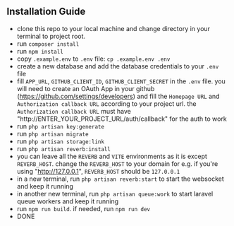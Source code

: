 ## Installation Guide

- clone this repo to your local machine and change directory in your terminal to project root.
- run `composer install`
- run `npm install`
- copy `.example.env` to `.env` file: `cp .example.env .env`
- create a new database and add the database credentials to your `.env` file
- fill `APP_URL`, `GITHUB_CLIENT_ID`, `GITHUB_CLIENT_SECRET` in the `.env` file. you will need to create an OAuth App in your github (https://github.com/settings/developers) and fill the `Homepage URL` and `Authorization callback URL` according to your project url. the `Authorization callback URL` must have "http://ENTER_YOUR_PROJECT_URL/auth/callback" for the auth to work
- run `php artisan key:generate`
- run `php artisan migrate`
- run `php artisan storage:link`
- run `php artisan reverb:install`
- you can leave all the `REVERB` and `VITE` environments as it is except `REVERB_HOST`. change the `REVERB_HOST` to your domain for e.g. if you're using "http://127.0.0.1", `REVERB_HOST` should be `127.0.0.1`
- in a new terminal, run `php artisan reverb:start` to start the websocket and keep it running
- in another new terminal, run `php artisan queue:work` to start laravel queue workers and keep it running
- run `npm run build`. if needed, run `npm run dev`
- DONE